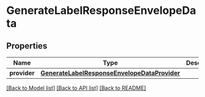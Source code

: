 # GenerateLabelResponseEnvelopeData

## Properties
Name | Type | Description | Notes
------------ | ------------- | ------------- | -------------
**provider** | [**GenerateLabelResponseEnvelopeDataProvider**](GenerateLabelResponseEnvelopeDataProvider.md) |  | [optional] 

[[Back to Model list]](../README.md#documentation-for-models) [[Back to API list]](../README.md#documentation-for-api-endpoints) [[Back to README]](../README.md)

